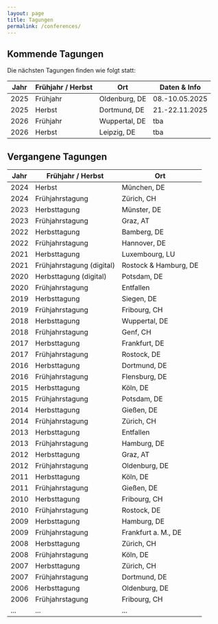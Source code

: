 ```yaml
---
layout: page
title: Tagungen
permalink: /conferences/
---
```


## Kommende Tagungen

Die nächsten Tagungen finden wie folgt statt:

| Jahr | Frühjahr / Herbst | Ort           | Daten & Info   |
|------|-------------------|---------------|----------------|
| 2025 | Frühjahr          | Oldenburg, DE | 08.-10.05.2025 |
| 2025 | Herbst            | Dortmund, DE  | 21.-22.11.2025 |
| 2026 | Frühjahr          | Wuppertal, DE | tba            |
| 2026 | Herbst            | Leipzig, DE   | tba            |

## Vergangene Tagungen

| Jahr | Frühjahr / Herbst         | Ort                   |
|------|---------------------------|-----------------------|
| 2024 | Herbst                    | München, DE           |
| 2024 | Frühjahrstagung           | Zürich, CH            |
| 2023 | Herbsttagung              | Münster, DE           |
| 2023 | Frühjahrstagung           | Graz, AT              |
| 2022 | Herbsttagung              | Bamberg, DE           |
| 2022 | Frühjahrstagung           | Hannover, DE          |
| 2021 | Herbsttagung              | Luxembourg, LU        |
| 2021 | Frühjahrstagung (digital) | Rostock & Hamburg, DE |
| 2020 | Herbsttagung (digital)    | Potsdam, DE           |
| 2020 | Frühjahrstagung           | Entfallen             |
| 2019 | Herbsttagung              | Siegen, DE            |
| 2019 | Frühjahrstagung           | Fribourg, CH          |
| 2018 | Herbsttagung              | Wuppertal, DE         |
| 2018 | Frühjahrstagung           | Genf, CH              |
| 2017 | Herbsttagung              | Frankfurt, DE         |
| 2017 | Frühjahrstagung           | Rostock, DE           |
| 2016 | Herbsttagung              | Dortmund, DE          |
| 2016 | Frühjahrstagung           | Flensburg, DE         |
| 2015 | Herbsttagung              | Köln, DE              |
| 2015 | Frühjahrstagung           | Potsdam, DE           |
| 2014 | Herbsttagung              | Gießen, DE            |
| 2014 | Frühjahrstagung           | Zürich, CH            |
| 2013 | Herbsttagung              | Entfallen             |
| 2013 | Frühjahrstagung           | Hamburg, DE           |
| 2012 | Herbsttagung              | Graz, AT              |
| 2012 | Frühjahrstagung           | Oldenburg, DE         |
| 2011 | Herbsttagung              | Köln, DE              |
| 2011 | Frühjahrstagung           | Gießen, DE            |
| 2010 | Herbsttagung              | Fribourg, CH          |
| 2010 | Frühjahrstagung           | Rostock, DE           |
| 2009 | Herbsttagung              | Hamburg, DE           |
| 2009 | Frühjahrstagung           | Frankfurt a. M., DE   |
| 2008 | Herbsttagung              | Zürich, CH            |
| 2008 | Frühjahrstagung           | Köln, DE              |
| 2007 | Herbsttagung              | Zürich, CH            |
| 2007 | Frühjahrstagung           | Dortmund, DE          |
| 2006 | Herbsttagung              | Oldenburg, DE         |
| 2006 | Frühjahrstagung           | Fribourg, CH          |
| ...  | ...                       | ...                   |
